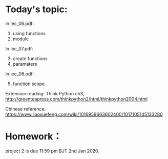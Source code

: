# Today's topic:

In lec_06.pdf:

1. using functions
2. module

In lec_07.pdf:

3. create functions
4. paramaters

In lec_08.pdf:

5. function scope

Extension reading: Think Python ch3, http://greenteapress.com/thinkpython2/html/thinkpython2004.html

Chinese reference: https://www.liaoxuefeng.com/wiki/1016959663602400/1017105145133280

# Homework：

project 2 is due 11:59 pm BJT 2nd Jan 2020.
